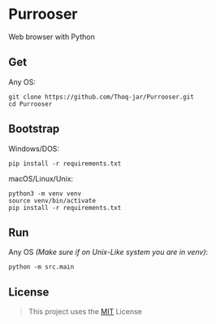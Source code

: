 # Purrooser
Web browser with Python

## Get
Any OS:
```
git clone https://github.com/Thoq-jar/Purrooser.git
cd Purrooser
```

## Bootstrap
Windows/DOS:
```
pip install -r requirements.txt
```

macOS/Linux/Unix:
```
python3 -m venv venv
source venv/bin/activate
pip install -r requirements.txt
```

## Run
Any OS *(Make sure if on Unix-Like system you are in venv)*: 
```
python -m src.main
```

## License
> This project uses the [MIT](LICENSE) License
